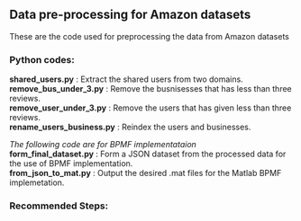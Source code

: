 ## Data pre-processing for Amazon datasets
These are the code used for preprocessing the data from Amazon datasets
### Python codes:

**shared_users.py** : Extract the shared users from two domains.  
**remove_bus_under_3.py** :	Remove the busnisesses that has less than three reviews.  
**remove_user_under_3.py** : Remove the users that has given less than three reviews.	  
**rename_users_business.py** : Reindex the users and businesses.  
  
_The following code are for BPMF implementataion_  
**form_final_dataset.py** :	Form a JSON dataset from the processed data for the use of BPMF implementation.  
**from_json_to_mat.py** : Output the desired .mat files for the Matlab BPMF implemetation.   
  
### Recommended Steps: 

